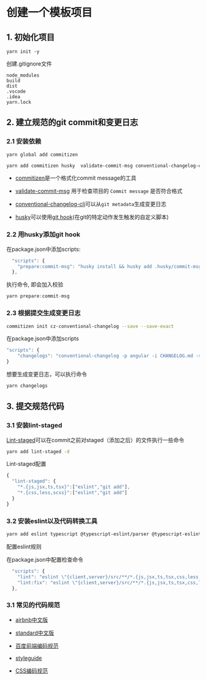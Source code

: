 # 创建一个模板项目

## 1. 初始化项目

```shell
yarn init -y
```

创建.gitignore文件

```
node_modules
build
dist
.vscode
.idea
yarn.lock
```



## 2. 建立规范的git commit和变更日志

### 2.1 安装依赖

```sh
yarn global add commitizen
```

```sh
yarn add commitizen husky  validate-commit-msg conventional-changelog-cli -D
```

- [commitizen](https://www.npmjs.com/package/commitizen)是一个格式化commit message的工具

- [validate-commit-msg](https://www.npmjs.com/package/validate-commit-msg) 用于检查项目的 `Commit message` 是否符合格式

- [conventional-changelog-cli](https://www.npmjs.com/package/conventional-changelog-cli)可以从`git metadata`生成变更日志

- [husky](https://www.npmjs.com/package/husky)可以使用[git hook](https://git-scm.com/book/zh/v2/%E8%87%AA%E5%AE%9A%E4%B9%89-Git-Git-%E9%92%A9%E5%AD%90)(在git的特定动作发生触发的自定义脚本)

### 2.2 用husky添加git hook

在package.json中添加scripts:

```javascript
  "scripts": {
    "prepare:commit-msg": "husky install && husky add .husky/commit-msg \"yarn validate-commit-msg\" && git add .husky/commit-msg && commitizen init cz-conventional-changelog --save --save-exact"
  },
```

执行命令, 即会加入校验

```javascript
yarn prepare:commit-msg
```

### 2.3 根据提交生成变更日志

```sh
commitizen init cz-conventional-changelog --save --save-exact
```

 在package.json中添加scripts

```javascript
"scripts": {
    "changelogs": "conventional-changelog -p angular -i CHANGELOG.md -s -r 0"
}
```

想要生成变更日志，可以执行命令

```javascript
yarn changelogs
```

## 3. 提交规范代码

### 3.1 安装lint-staged

[Lint-staged](https://github.com/okonet/lint-staged)可以在commit之前对staged（添加之后）的文件执行一些命令

```sh
yarn add lint-staged -d
```

Lint-staged配置

```javascript
{
  "lint-staged": {
    "*.{js,jsx,ts,tsx}":["eslint","git add"],
    "*.{css,less,scss}":["eslint","git add"]
  }
}
```

### 3.2 安装eslint以及代码转换工具

```sh
yarn add eslint typescript @typescript-eslint/parser @typescript-eslint/eslint-plugin --D
```

配置eslint规则

在package.json中配置检查命令

```javascript
  "scripts": {
    "lint": "eslint \"{client,server}/src/**/*.{js,jsx,ts,tsx,css,less,scss}\"",
    "lint:fix": "eslint \"{client,server}/src/**/*.{js,jsx,ts,tsx,css,less,scss}\" --fix"
  },
```





### 3.1 常见的代码规范

- [airbnb中文版](https://github.com/lin-123/javascript)

- [standard中文版](https://github.com/standard/standard/blob/master/docs/README-zhcn.md)

- [百度前端编码规范](https://github.com/ecomfe/spec)

- [styleguide](https://github.com/fex-team/styleguide/blob/master/css.md)

- [CSS编码规范](https://github.com/ecomfe/spec/blob/master/css-style-guide.md)

  

